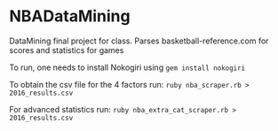 # NBADataMining
DataMining final project for class. Parses basketball-reference.com for scores and statistics for games

To run, one needs to install Nokogiri using `gem install nokogiri`

To obtain the csv file for the 4 factors run: `ruby nba_scraper.rb > 2016_results.csv`

For advanced statistics run: `ruby nba_extra_cat_scraper.rb > 2016_results.csv`

